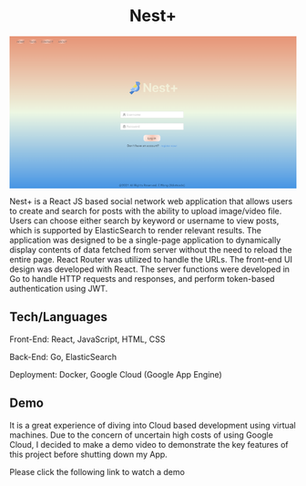 <h1 align="center">Nest+</h1>

<div align="center">
  <img align="center" src="https://github.com/xdietcode/nest/blob/img/nest-web/public/nest_login.png">
</div>

Nest+ is a React JS based social network web application that allows users to create and search for posts with the ability to upload image/video file. Users can choose either search by keyword or username to view posts, which is supported by ElasticSearch to render relevant results. The application was designed to be a single-page application to dynamically display contents of data fetched from server without the need to reload the entire page. React Router was utilized to handle the URLs. The front-end UI design was developed with React. The server functions were developed in Go to handle HTTP requests and responses, and perform token-based authentication using JWT.

## Tech/Languages

Front-End: React, JavaScript, HTML, CSS

Back-End:  Go, ElasticSearch

Deployment: Docker, Google Cloud (Google App Engine)


 Demo
---
It is a great experience of diving into Cloud based development using virtual machines. Due to the concern of uncertain high costs of using Google Cloud, I decided to make a demo video to demonstrate the key features of this project before shutting down my App.

Please click the following link to watch a demo

